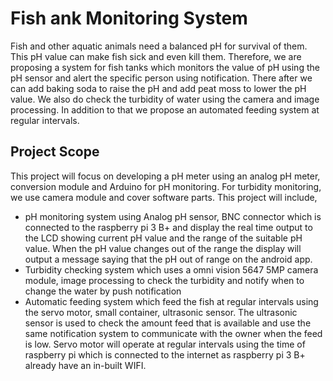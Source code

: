 # Fish ank Monitoring System
Fish and other aquatic animals need a balanced pH for survival of them. This pH value can make fish sick and  even kill them. Therefore, we are proposing a system for fish tanks which monitors the value of pH using the pH  sensor and alert the specific person using notification. There after we can add baking soda to raise the pH and  add peat moss to lower the pH value. We also do check the turbidity of water using the camera and image  processing. In addition to that we propose an automated feeding system at regular intervals.

<h2>Project Scope</h2>
<p>This project will focus on developing a pH meter using an analog pH meter, conversion module and Arduino for pH monitoring. For turbidity monitoring, we use camera module and cover software parts.
This project will include,
<ul>
<li>pH monitoring system using Analog pH sensor, BNC connector which is connected to the raspberry pi 3 B+ and display the real time output to the LCD showing current pH value and the range of the suitable pH value. When the pH value changes out of the range the display will output a message saying that 
the pH out of range on the android app.</li>
<li>Turbidity checking system which uses a omni vision 5647 5MP camera module, image processing to check the turbidity and notify when to change the water by push notification</li>
<li>Automatic feeding system which feed the fish at regular intervals using the servo motor, small container, ultrasonic sensor. The ultrasonic sensor is used to check the amount feed that is available and use the same notification system to communicate with the owner when the feed is low. Servo motor will operate at regular intervals using the time of raspberry pi which is connected to the internet as raspberry pi 3 B+ already have an in-built WIFI.</li>
</ul>
</p>
